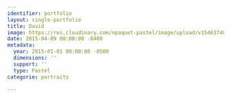 ```yaml
---
identifier: portfolio
layout: single-portfolio
title: David
image: https://res.cloudinary.com/npaquet-pastel/image/upload/v1546374880/David-pastel-2015-25-X-35-cm.jpg
date: 2015-04-09 00:00:00 -0400
metadata:
  year: 2015-01-01 00:00:00 -0500
  dimensions: ''
  support: ''
  type: Pastel
categorie: portraits

---
```

